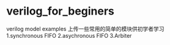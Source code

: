 # verilog_for_beginers
verilog model examples
上传一些常用的简单的模块供初学者学习
1.synchronous FIFO
2.asychronous FIFO
3.Arbiter
